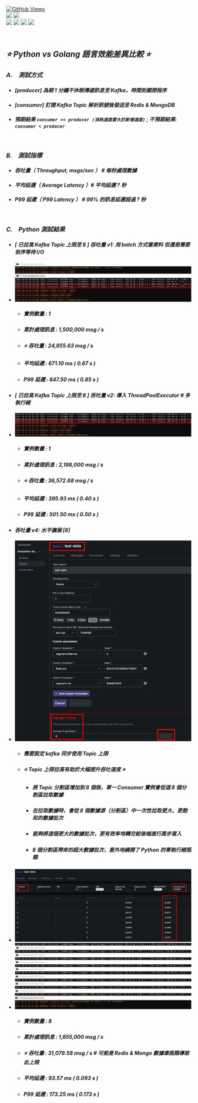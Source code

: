 <a href='https://github.com/Junwu0615/Latency-Throughput-Simulation-Test'><img alt='GitHub Views' src='https://views.whatilearened.today/views/github/Junwu0615/Latency-Throughput-Simulation-Test.svg'> <br> 
[![](https://img.shields.io/badge/Language-GO-blue.svg?style=plastic)](https://go.dev/) 
[![](https://img.shields.io/badge/Language-Python_3.12.0-blue.svg?style=plastic)](https://www.python.org/) <br>
[![](https://img.shields.io/badge/Tools-MongoDB-yellow.svg?style=plastic)](https://www.mongodb.com/)
[![](https://img.shields.io/badge/Tools-Redis-yellow.svg?style=plastic)](https://redis.io/)
[![](https://img.shields.io/badge/Tools-Apache_Kafka-yellow.svg?style=plastic)](https://kafka.apache.org/)
[![](https://img.shields.io/badge/Tools-Docker-yellow.svg?style=plastic)](https://www.docker.com/) 

<br>

## *⭐ Python vs Golang 語言效能差異比較 ⭐*
### *A.　測試方式*
- #### *[producer] 為期 1 分鐘不休眠傳遞訊息至 Kafka，時間到關閉程序*
- #### *[consumer] 訂閱 Kafka Topic 解析訊號後發送至 Redis & MongoDB*
- #### *預期結果 `consumer >= producer (消耗速度要大於新增速度)` ; 不預期結果: `consumer < producer`*

<br>

### *B.　測試指標*
- #### *吞吐量（ Throughput, msgs/sec ） # 每秒處理數據*
- #### *平均延遲（ Average Latency ）# 平均延遲 ? 秒*
- #### *P99 延遲（ P99 Latency ） # 99% 的訊息延遲超過 ? 秒*

<br>

### *C.　Python 測試結果*
- #### *[ 已拉高 Kafka Topic 上限至 8 ] 吞吐量 v1: 用 batch 方式塞資料 但還是需要依序等待 I/O*
- ![JPG](../sample/python_01.jpg)
  - ##### *實例數量 : 1*
  - ##### *累計處理訊息 : 1,500,000 msg / s*
  - ##### *⭐ 吞吐量 :  24,855.63 msg / s*
  - ##### *平均延遲 : 671.10 ms ( 0.67 s )*
  - ##### *P99 延遲 : 847.50 ms ( 0.85 s )*

- #### *[ 已拉高 Kafka Topic 上限至 8 ] 吞吐量 v2: 導入 ThreadPoolExecutor # 多執行緒*
- ![JPG](../sample/python_02.jpg)
  - ##### *實例數量 : 1*
  - ##### *累計處理訊息 : 2,198,000 msg / s*
  - ##### *⭐ 吞吐量 : 36,572.68 msg / s*
  - ##### *平均延遲 : 395.93 ms ( 0.40 s )*
  - ##### *P99 延遲 : 501.50 ms ( 0.50 s )*

[//]: # (- #### *吞吐量 v3: 異步 I/O &#40;Asyncio&#41;*)

[//]: # (- ![JPG]&#40;../sample/python_03.jpg&#41;)

[//]: # (  - ##### *累計處理訊息 : ... msg / s*)

[//]: # (  - ##### *⭐ 吞吐量 : ... msg / s*)

[//]: # (  - ##### *平均延遲 : ... ms &#40; ... s &#41;*)

[//]: # (  - ##### *P99 延遲 : ... ms &#40; ... s &#41;*)

- #### *吞吐量 v4: 水平擴展 [8]*
- ![JPG](../sample/kafka_05.jpg)
  - ##### *需要設定 kafka 同步使用 Topic 上限*
  - ##### *⭐ Topic 上限拉高有助於大幅提升吞吐速度 ⭐*
    - ##### *將 Topic 分割區增加到 8 個後，單一 Consumer 實例會從這 8 個分割區拉取數據*
    - ##### *在拉取數據時，會從 8 個數據源（分割區）中一次性拉取更大、更飽和的數據批次*
    - ##### *能夠將這個更大的數據批次，更有效率地轉交給後端進行異步寫入*
    - ##### *8 個分割區帶來的超大數據批次，意外地繞開了 Python 的單執行緒瓶頸*
- ![JPG](../sample/python_05.jpg)
- ![JPG](../sample/python_06.jpg)
  - ##### *實例數量 : 8*
  - ##### *累計處理訊息 : 1,855,000 msg / s*
  - ##### *⭐ 吞吐量 : 31,079.58 msg / s # 可能是 Redis & Mongo 數據庫瓶頸導致此上限*
  - ##### *平均延遲 : 93.57 ms ( 0.093 s )*
  - ##### *P99 延遲 : 173.25 ms ( 0.173 s )*

<br>